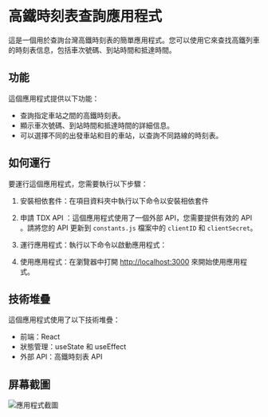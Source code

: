# 高鐵時刻表查詢應用程式

這是一個用於查詢台灣高鐵時刻表的簡單應用程式。您可以使用它來查找高鐵列車的時刻表信息，包括車次號碼、到站時間和抵達時間。

## 功能

這個應用程式提供以下功能：

- 查詢指定車站之間的高鐵時刻表。
- 顯示車次號碼、到站時間和抵達時間的詳細信息。
- 可以選擇不同的出發車站和目的車站，以查詢不同路線的時刻表。

## 如何運行

要運行這個應用程式，您需要執行以下步驟：

1. 安裝相依套件：在項目資料夾中執行以下命令以安裝相依套件

2. 申請 TDX API ：這個應用程式使用了一個外部 API，您需要提供有效的 API 。請將您的 API 更新到 `constants.js` 檔案中的 `clientID` 和 `clientSecret`。

3. 運行應用程式：執行以下命令以啟動應用程式：

4. 使用應用程式：在瀏覽器中打開 [http://localhost:3000](http://localhost:3000) 來開始使用應用程式。

## 技術堆疊

這個應用程式使用了以下技術堆疊：

- 前端：React
- 狀態管理：useState 和 useEffect 
- 外部 API：高鐵時刻表 API

## 屏幕截圖

![應用程式截圖](highspeedtrain.png)
